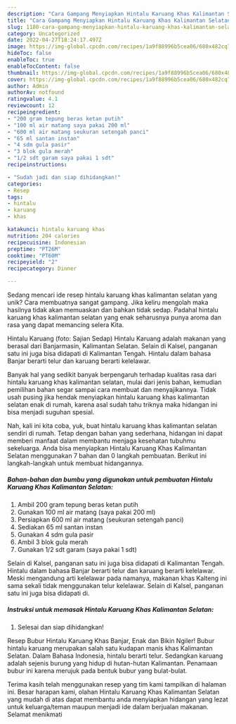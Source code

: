 ```yaml
---
description: "Cara Gampang Menyiapkan Hintalu Karuang Khas Kalimantan Selatan yang Lezat Sekali"
title: "Cara Gampang Menyiapkan Hintalu Karuang Khas Kalimantan Selatan yang Lezat Sekali"
slug: 1180-cara-gampang-menyiapkan-hintalu-karuang-khas-kalimantan-selatan-yang-lezat-sekali
category: Uncategorized
date: 2022-04-27T18:24:17.497Z
image: https://img-global.cpcdn.com/recipes/1a9f88996b5cea06/680x482cq70/hintalu-karuang-khas-kalimantan-selatan-foto-resep-utama.jpg
hideToc: false
enableToc: true
enableTocContent: false
thumbnail: https://img-global.cpcdn.com/recipes/1a9f88996b5cea06/680x482cq70/hintalu-karuang-khas-kalimantan-selatan-foto-resep-utama.jpg
cover: https://img-global.cpcdn.com/recipes/1a9f88996b5cea06/680x482cq70/hintalu-karuang-khas-kalimantan-selatan-foto-resep-utama.jpg
author: Admin
authorAv: notfound
ratingvalue: 4.1
reviewcount: 12
recipeingredient:
- "200 gram tepung beras ketan putih"
- "100 ml air matang saya pakai 200 ml"
- "600 ml air matang seukuran setengah panci"
- "65 ml santan instan"
- "4 sdm gula pasir"
- "3 blok gula merah"
- "1/2 sdt garam saya pakai 1 sdt"
recipeinstructions:

- "Sudah jadi dan siap dihidangkan!"
categories:
- Resep
tags:
- hintalu
- karuang
- khas

katakunci: hintalu karuang khas 
nutrition: 204 calories
recipecuisine: Indonesian
preptime: "PT26M"
cooktime: "PT60M"
recipeyield: "2"
recipecategory: Dinner

---
```





Sedang mencari ide resep hintalu karuang khas kalimantan selatan yang unik? Cara membuatnya sangat gampang. Jika keliru mengolah maka hasilnya tidak akan memuaskan dan bahkan tidak sedap. Padahal hintalu karuang khas kalimantan selatan yang enak seharusnya punya aroma dan rasa yang dapat memancing selera Kita.





Hintalu Karuang (foto: Sajian Sedap) Hintalu Karuang adalah makanan yang berasal dari Banjarmasin, Kalimantan Selatan. Selain di Kalsel, panganan satu ini juga bisa didapati di Kalimantan Tengah. Hintalu dalam bahasa Banjar berarti telur dan karuang berarti kelelawar.

Banyak hal yang sedikit banyak berpengaruh terhadap kualitas rasa dari hintalu karuang khas kalimantan selatan, mulai dari jenis bahan, kemudian pemilihan bahan segar sampai cara membuat dan menyajikannya. Tidak usah pusing jika hendak menyiapkan hintalu karuang khas kalimantan selatan enak di rumah, karena asal sudah tahu triknya maka hidangan ini bisa menjadi suguhan spesial.






Nah, kali ini kita coba, yuk, buat hintalu karuang khas kalimantan selatan sendiri di rumah. Tetap dengan bahan yang sederhana, hidangan ini dapat memberi manfaat dalam membantu menjaga kesehatan tubuhmu sekeluarga. Anda bisa menyiapkan Hintalu Karuang Khas Kalimantan Selatan menggunakan 7 bahan dan 0 langkah pembuatan. Berikut ini langkah-langkah untuk membuat hidangannya.

<!--inarticleads1-->

##### Bahan-bahan dan bumbu yang digunakan untuk pembuatan Hintalu Karuang Khas Kalimantan Selatan:

1. Ambil 200 gram tepung beras ketan putih
1. Gunakan 100 ml air matang (saya pakai 200 ml)
1. Persiapkan 600 ml air matang (seukuran setengah panci)
1. Sediakan 65 ml santan instan
1. Gunakan 4 sdm gula pasir
1. Ambil 3 blok gula merah
1. Gunakan 1/2 sdt garam (saya pakai 1 sdt)


Selain di Kalsel, panganan satu ini juga bisa didapati di Kalimantan Tengah. Hintalu dalam bahasa Banjar berarti telur dan karuang berarti kelelawar. Meski mengandung arti kelelawar pada namanya, makanan khas Kalteng ini sama sekali tidak menggunakan telur kelelawar. Selain di Kalsel, panganan satu ini juga bisa didapati di. 

<!--inarticleads2-->

##### Instruksi untuk memasak Hintalu Karuang Khas Kalimantan Selatan:


1. Selesai dan siap dihidangkan!

Resep Bubur Hintalu Karuang Khas Banjar, Enak dan Bikin Ngiler! Bubur hintalu karuang merupakan salah satu kudapan manis khas Kalimantan Selatan. Dalam Bahasa Indonesia, hintalu berarti telur. Sedangkan karuang adalah sejenis burung yang hidup di hutan-hutan Kalimantan. Penamaan bubur ini karena merujuk pada bentuk bubur yang bulat-bulat. 

Terima kasih telah menggunakan resep yang tim kami tampilkan di halaman ini. Besar harapan kami, olahan Hintalu Karuang Khas Kalimantan Selatan yang mudah di atas dapat membantu anda menyiapkan hidangan yang lezat untuk keluarga/teman maupun menjadi ide dalam berjualan makanan. Selamat menikmati
